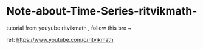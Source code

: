 # Note-about-Time-Series-ritvikmath-
tutorial from youyube ritvikmath , follow this bro ~

ref: https://www.youtube.com/c/ritvikmath
